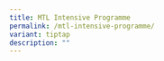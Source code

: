 ```yaml
---
title: MTL Intensive Programme
permalink: /mtl-intensive-programme/
variant: tiptap
description: ""
---
```

